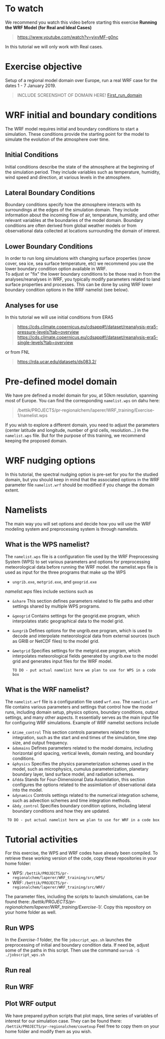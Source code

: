 # To watch
We recommend you watch this video before starting this exercise
**Running the WRF Model (for Real and Ideal Cases)**
> https://www.youtube.com/watch?v=yixvMF-g0nc

In this tutorial we will only work with Real cases.

# Exercise objective 
Setup of a regional model domain over Europe, run a real WRF case for the dates 1 - 7 January 2019.

> INCLUDE SCREENSHOT OF DOMAIN HERE!
> [First_run_domain](https://github.com/Regional-Modeling-LATMOS-IGE/WRF-Chem-training/assets/63862293/8767e402-27b4-41e4-b4e0-bb8215b0d41a)


# WRF initial and boundary conditions 
The WRF model requires initial and boundary conditions to start a simulation. These conditions provide the starting point for the model to simulate the evolution of the atmosphere over time. 

## Initial Conditions
Initial conditions describe the state of the atmosphere at the beginning of the simulation period. They include variables such as temperature, humidity, wind speed and direction, at various levels in the atmosphere. 

## Lateral Boundary Conditions
Boundary conditions specify how the atmosphere interacts with its surroundings at the edges of the simulation domain. They include information about the incoming flow of air, temperature, humidity, and other relevant variables at the boundaries of the model domain. Boundary conditions are often derived from global weather models or from observational data collected at locations surrounding the domain of interest.

## Lower Boundary Conditions
In order to run long simulations with changing surface properties (snow cover, sea ice, sea surface temperature, etc) we recommend you use the lower boundary condition option available in WRF.  
To adjust or "fix" the lower boundary conditions to be those read in from the analyses/reanalyses in WRF, you typically modify parameters related to land surface properties and processes. This can be done by using WRF lower boundary condition options in the WRF namelist (see below).

## Analyses for use 
In this tutorial we will use initial conditions from ERA5 
> https://cds.climate.copernicus.eu/cdsapp#!/dataset/reanalysis-era5-pressure-levels?tab=overview
> https://cds.climate.copernicus.eu/cdsapp#!/dataset/reanalysis-era5-single-levels?tab=overview

or from FNL
> https://rda.ucar.edu/datasets/ds083.2/


# Pre-defined model domain
We have pre defined a model domain for you, at 50km resolution, spanning most of Europe. You can find the corresponding `namelist.wps` on dahu here: 
> /bettik/PROJECTS/pr-regionalchem/laperer/WRF_training/Exercise-1/namelist.wps

If you wish to explore a different domain, you need to adjust the parameters (center latitude and longitude, number of grid cells, resolution...) in the `namelist.wps` file. But for the purpose of this training, we recommend keeping the proposed domain.

# WRF nudging options 


In this tutorial, the spectral nudging option is pre-set for you for the studied domain, but you should keep in mind that the associated options in the WRF parameter file `namelist.wrf` should be modified if you change the domain extent.

# Namelists
The main way you will set options and decide how you will use the WRF modeling system and preprocessing system is through namelists.


## What is the WPS namelist?
The `namelist.wps` file is a configuration file used by the WRF Preprocessing System (WPS) to set various parameters and options for preprocessing meteorological data before running the WRF model. the namelist.wps file is used as input for the three programs that make up the WPS
- `ungrib.exe`, `metgrid.exe`, and `geogrid.exe`

*namelist.wps* files include sections such as

- `&share` This section defines parameters related to file paths and other settings shared by multiple WPS programs.
- `&geogrid` Contains settings for the geogrid.exe program, which interpolates static geographical data to the model grid.
- `&ungrib` Defines options for the ungrib.exe program, which is used to decode and interpolate meteorological data from external sources (such as GRIB or NetCDF files) to the model grid.
- `&metgrid` Specifies settings for the metgrid.exe program, which interpolates meteorological fields generated by ungrib.exe to the model grid and generates input files for the WRF model.

  ```
  TO DO - put actual namelist here we plan to use for WPS in a code box
  ```

## What is the WRF namelist?
The `namelist.wrf` file is a configuration file used `wrf.exe`. The `namelist.wrf` file contains various parameters and settings that control how the model runs, including domain setup, physics options, boundary conditions, output settings, and many other aspects. It essentially serves as the main input file for configuring WRF simulations.  Example of WRF namelist sections include

- `&time_control` This section controls parameters related to time integration, such as the start and end times of the simulation, time step size, and output frequency.
- `&domains` Defines parameters related to the model domains, including horizontal grid spacing, vertical levels, domain nesting, and boundary conditions.
- `&physics` Specifies the physics parameterization schemes used in the model, such as microphysics, cumulus parameterization, planetary boundary layer, land surface model, and radiation schemes.
- `&fdda` Stands for Four-Dimensional Data Assimilation, this section configures the options related to the assimilation of observational data into the model.
- `&dynamics` Controls settings related to the numerical integration scheme, such as advection schemes and time integration methods.
- `&bdy_control` Specifies boundary condition options, including lateral boundary conditions and how they are updated.

 ```
  TO DO - put actual namelist here we plan to use for WRF in a code box
  ```

# Tutorial activities 

For this exercise, the WPS and WRF codes have already been compiled. To retrieve these working version of the code, copy these repositories in your home folder:
- WPS: `/bettik/PROJECTS/pr-regionalchem/laperer/WRF_training/src/WPS/`
- WRF: `/bettik/PROJECTS/pr-regionalchem/laperer/WRF_training/src/WRF/`

The parameter files, including the scripts to launch simulations, can be found there: */bettik/PROJECTS/pr-regionalchem/laperer/WRF_training/Exercise-1/*. Copy this repository on your home folder as well.

## Run WPS

In the *Exercise-1* folder, the file `jobscript_wps.sh` launches the preprocessing of initial and boundary condition data. If need be, adjust some of the paths in this script. Then use the command `oarsub -S ./jobscript_wps.sh`


## Run real



## Run WRF



## Plot WRF output

We have prepared python scripts that plot maps, time series of variables of interest for our simulation case. They can be found there: `/bettik/PROJECTS/pr-regionalchem/couetoup`
Feel free to copy them on your home folder and modify them as you wish.
